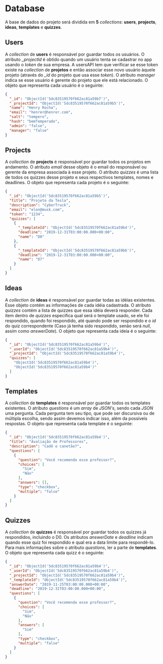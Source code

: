 # Database

A base de dados do projeto será dividida em **5** _collections_: **users**, **projects**, **ideas**, **templates** e **quizzes**.

## Users
A _collection_ de **users** é responsável por guardar todos os usuários. O atributo *_projectId* é obtido quando um usuário tenta se cadastrar no app usando o _token_ de sua empresa. A usersAPI tem que verificar se esse token existe na _collection_ de **projetos** e então associar esse novo usuário àquele projeto (através do *_id* do projeto que usa esse _token_). O atributo _manager_ indica se esse usuário é gerente do projeto que ele está relacionado. O objeto que representa cada usuário é o seguinte:
```json
{
  "_id": "ObjectId('5dc83519570f662ac81a59b7')",
  "_projectId": "ObjectId('5dc83519570f662ac81a59b5')",
  "name": "Henry Rocha",
  "email": "henrer@henrer.com",
  "salt": "tempero",
  "hash": "bemTemperado",
  "admin": "false",
  "manager": "false"
}
```

## Projects
A _collection_ de **projects** é responsável por guardar todos os projetos em andamento. O atributo _email_ desse objeto é o email do responsável ou gerente da empresa associada à esse projeto. O atributo _quizzes_ é uma lista de todos os quizzes desse projeto e seus respectivos templates, nomes e deadlines. O objeto que representa cada projeto é o seguinte:
```json
{
  "_id": "ObjectId('5dc83519570f662ac81a59b5')",
  "title": "Projeto da Tesla",
  "description": "CyberTruck",
  "email": "elon@musk.com",
  "token": "1234",
  "quizzes": [
    {
      "_templateId": "ObjectId('5dc83519570f662ac81a59b4')",
      "deadline": "2019-12-31T03:00:00.000+00:00",
      "name": "D0"
    },
    {
      "_templateId": "ObjectId('5dc83519570f662ac81a59b6')",
      "deadline": "2019-12-31T03:00:00.000+00:00",
      "name": "D7"
    }
  ]
}
```

## Ideas
A _collection_ de **ideas** é responsável por guardar todas as idéias existentes. Esse objeto contém as informações de cada idéia cadastrada. O atributo _quizzes_ contém a lista de quizzes que essa idéia deverá responder. Cada item dentro de _quizzes_ especifica qual será o template usado, se ele foi respondido, quando foi respondido, até quando pode ser respondido e o _id_ do quiz correspondente (Caso já tenha sido respondido, senão será _null_, assim como _answerDate_). O objeto que representa cada ideia é o seguinte:
```json
{
  "_id": "ObjectId('5dc83519570f662ac81a59b4')",
  "_userId": "ObjectId('5dc83519570f662ac81a59b4')",
  "_projectId": "ObjectId('5dc83519570f662ac81a59b4')",
  "quizzes": [
    "ObjectId('5dc83519570f662ac81a59b4')",
    "ObjectId('5dc83519570f662ac81a59b4')"
  ]
}
```

## Templates
A _collection_ de **templates** é responsável por guardar todos os templates existentes. O atributo _questions_ é um _array_ de _JSON's_, sendo cada _JSON_ uma pergunta. Cada pergunta tem seu tipo, que pode ser discursiva ou de múltipla escolha, sendo assim devemos indicar isso, além da possíveis respostas. O objeto que representa cada template é o seguinte:
```json
{
  "_id": "ObjectId('5dc83519570f662ac81a59b4')",
  "title": "Avaliação de Professores",
  "description": "Cadê o canetão?",
  "questions": [
    {
      "question": "Você recomenda esse professor?",
      "choices": [
        "Sim",
        "Não"
      ],
      "answers": [],
      "type": "checkbox",
      "multiple": "false"
    }
  ]
}
```

## Quizzes
A _collection_ de **quizzes** é responsável por guardar todos os quizzes já respondidos, incluindo o D0. Os atributos _answerDate_ e _deadline_ indicam quando esse quiz foi respondido e qual era a data limite para respondê-lo. Para mais informações sobre o atributo _questions_, ler a parte de **templates**. O objeto que representa cada quizz é o seguinte:
```json
{
  "_id": "ObjectId('5dc83519570f662ac81a59b4')",
  "_userId": "ObjectId('5dc83519570f662ac81a59b4')",
  "_projectId": "ObjectId('5dc83519570f662ac81a59b4')",
  "_templateId": "ObjectId('5dc83519570f662ac81a59b4')",
  "answerDate": "2019-11-25T03:00:00.000+00:00",
  "deadline": "2019-12-31T03:00:00.000+00:00",
  "questions": [
    {
      "question": "Você recomenda esse professor?",
      "choices": [
        "Sim",
        "Não"
      ],
      "answers": [
        "Sim"
      ],
      "type": "checkbox",
      "multiple": "false"
    }
  ]
}
```
